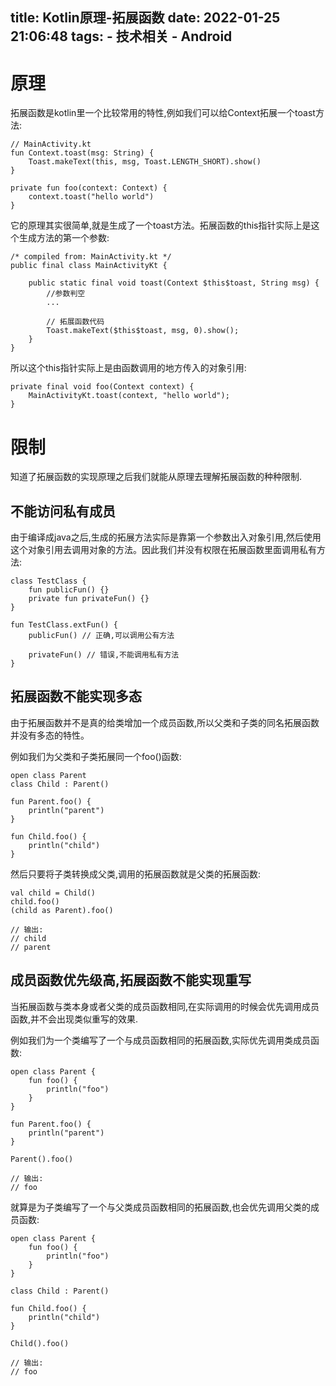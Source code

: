 title: Kotlin原理-拓展函数
date: 2022-01-25 21:06:48
tags:
    - 技术相关
    - Android
---

# 原理

拓展函数是kotlin里一个比较常用的特性,例如我们可以给Context拓展一个toast方法:

```
// MainActivity.kt
fun Context.toast(msg: String) {
    Toast.makeText(this, msg, Toast.LENGTH_SHORT).show()
}

private fun foo(context: Context) {
    context.toast("hello world")
}
```

它的原理其实很简单,就是生成了一个toast方法。拓展函数的this指针实际上是这个生成方法的第一个参数:

```
/* compiled from: MainActivity.kt */
public final class MainActivityKt {

	public static final void toast(Context $this$toast, String msg) {
		//参数判空
	    ...

	    // 拓展函数代码
	    Toast.makeText($this$toast, msg, 0).show();
	}
}
```


所以这个this指针实际上是由函数调用的地方传入的对象引用:

```
private final void foo(Context context) {
    MainActivityKt.toast(context, "hello world");
}
```

# 限制

知道了拓展函数的实现原理之后我们就能从原理去理解拓展函数的种种限制.

## 不能访问私有成员

由于编译成java之后,生成的拓展方法实际是靠第一个参数出入对象引用,然后使用这个对象引用去调用对象的方法。因此我们并没有权限在拓展函数里面调用私有方法:

```
class TestClass {
    fun publicFun() {}
    private fun privateFun() {}
}

fun TestClass.extFun() {
    publicFun() // 正确,可以调用公有方法

    privateFun() // 错误,不能调用私有方法
}
```

## 拓展函数不能实现多态

由于拓展函数并不是真的给类增加一个成员函数,所以父类和子类的同名拓展函数并没有多态的特性。

例如我们为父类和子类拓展同一个foo()函数:

```
open class Parent
class Child : Parent()

fun Parent.foo() {
    println("parent")
}

fun Child.foo() {
    println("child")
}
```

然后只要将子类转换成父类,调用的拓展函数就是父类的拓展函数:

```
val child = Child()
child.foo()
(child as Parent).foo()

// 输出:
// child
// parent
```

## 成员函数优先级高,拓展函数不能实现重写

当拓展函数与类本身或者父类的成员函数相同,在实际调用的时候会优先调用成员函数,并不会出现类似重写的效果.

例如我们为一个类编写了一个与成员函数相同的拓展函数,实际优先调用类成员函数:

```
open class Parent {
    fun foo() {
        println("foo")
    }
}

fun Parent.foo() {
    println("parent")
}

Parent().foo()

// 输出:
// foo
```

就算是为子类编写了一个与父类成员函数相同的拓展函数,也会优先调用父类的成员函数:

```
open class Parent {
    fun foo() {
        println("foo")
    }
}

class Child : Parent()

fun Child.foo() {
    println("child")
}

Child().foo()

// 输出:
// foo
```
